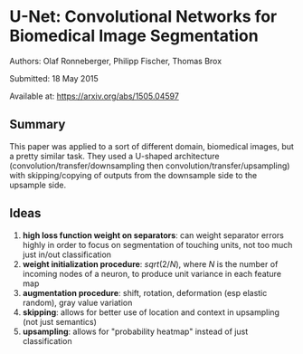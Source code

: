 # U-Net: Convolutional Networks for Biomedical Image Segmentation

Authors: Olaf Ronneberger, Philipp Fischer, Thomas Brox

Submitted: 18 May 2015

Available at: https://arxiv.org/abs/1505.04597

## Summary
This paper was applied to a sort of different domain, biomedical images, but a pretty similar task. They used a U-shaped architecture (convolution/transfer/downsampling then convolution/transfer/upsampling) with skipping/copying of outputs from the downsample side to the upsample side.

## Ideas
1. **high loss function weight on separators**: can weight separator errors highly in order to focus on segmentation of touching units, not too much just in/out classification
2. **weight initialization procedure**: $sqrt(2/N)$, where $N$ is the number of incoming nodes of a neuron, to produce unit variance in each feature map
3. **augmentation procedure**: shift, rotation, deformation (esp elastic random), gray value variation
4. **skipping**: allows for better use of location and context in upsampling (not just semantics)
5. **upsampling**: allows for "probability heatmap" instead of just classification
